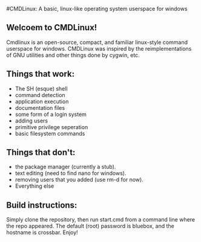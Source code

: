 #CMDLinux: A basic, linux-like operating system userspace for windows
## Welcoem to CMDLinux!
Cmdlinux is an open-source, compact, and familiar linux-style command userspace for windows.
CMDLinux was inspired by the reimplementations of GNU utilities and other things done by cygwin, etc.
## Things that work:
* The SH (esque) shell
* command detection
* application execution
* documentation files
* some form of a login system
* adding users
* primitive privilege seperation
* basic filesystem commands


## Things that don't:


* the package manager (currently a stub).
* text editing (need to find nano for windows).
* removing users that you added (use rm-d for now).
* Everything else


## Build instructions:
Simply clone the repository, then run start.cmd from a command line where the repo appeared. The default (root) password is bluebox, and the hostname is crossbar.
Enjoy!